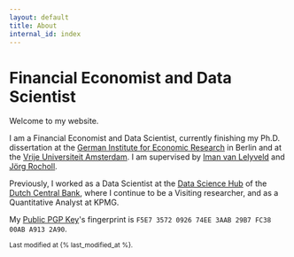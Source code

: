 ```yaml
---
layout: default
title: About
internal_id: index
---
```


# Financial Economist and Data Scientist

Welcome to my website.

I am a Financial Economist and Data Scientist, currently finishing my Ph.D. dissertation at the <a href="https://www.diw.de/en">German Institute for Economic Research</a> in Berlin and at the <a href="https://vu.nl/en/about-vu/faculties/school-of-business-and-economics/departments/finance">Vrije Universiteit Amsterdam</a>.
I am supervised by <a href="https://imanvanlelyveld.com" rel="noopener">Iman van Lelyveld</a> and <a href="https://esmt.berlin/faculty-research/person/jorg-rocholl" rel="noopener">Jörg Rocholl</a>.

Previously, I worked as a Data Scientist at the <a href="https://www.dnb.nl/en/research/data-science-hub/">Data Science Hub</a> of the <a href="https://www.dnb.nl/en/">Dutch Central Bank</a>, where I continue to be a Visiting researcher, and as a Quantitative Analyst at KPMG.

My <a href="{{ site.baseurl }}/assets/files/pgp/public.key" target="_blank">Public PGP Key</a>'s fingerprint is `F5E7 3572 0926 74EE 3AAB 29B7 FC38 00AB A913 2A90`.

<small>Last modified at {% last_modified_at %}.</small>